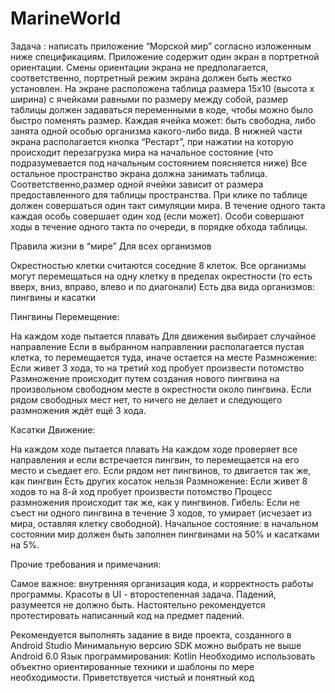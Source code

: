 # MarineWorld
Задача : написать приложение “Морской мир” согласно изложенным ниже спецификациям.
Приложение содержит один экран в портретной ориентации.
Смены ориентации экрана не предполагается, соответственно, портретный режим экрана должен быть жестко установлен.
На экране расположена таблица размера 15x10 (высота х ширина) с ячейками равными по размеру между собой, размер таблицы должен задаваться
переменными в коде, чтобы можно было быстро поменять размер.
Каждая ячейка может: быть свободна, либо занята одной особью организма какого-либо вида.
В нижней части экрана располагается кнопка “Рестарт”, при нажатии на которую происходит перезагрузка мира на начальное состояние (что подразумевается под
начальным состоянием поясняется ниже)
Все остальное пространство экрана должна занимать таблица. Соответственно,размер одной ячейки зависит от размера предоставленного для таблицы
пространства.
При клике по таблице должен совершаться один такт симуляции мира. В течение одного такта каждая особь совершает один ход (если может). Особи совершают
ходы в течение одного такта по очереди, в порядке обхода таблицы.

Правила жизни в “мире”
Для всех организмов

Окрестностью клетки считаются соседние 8 клеток.
Все организмы могут перемещаться на одну клетку в пределах окрестности (то есть вверх, вниз, вправо, влево и по диагонали)
Есть два вида организмов: пингвины и касатки


Пингвины
Перемещение:

На каждом ходе пытается плавать
Для движения выбирает случайное направление
Если в выбранном направлении располагается пустая клетка, то перемещается туда, иначе остается на месте
Размножение:
Если живет 3 хода, то на третий ход пробует произвести потомство
Размножение происходит путем создания нового пингвина на произвольном свободном месте в окрестности около пингвина.
Если рядом свободных мест нет, то ничего не делает и следующего размножения ждёт ещё 3 хода.


Касатки
Движение:

На каждом ходе пытается плавать
На каждом ходе проверяет все направления и если встречается пингвин, то перемещается на его место и съедает его.
Если рядом нет пингвинов, то двигается так же, как пингвин
Есть других косаток нельзя
Размножение:
Если живет 8 ходов то на 8-й ход пробует произвести потомство 
Процесс размножения происходит так же, как у пингвинов.
Гибель:
Если не съест ни одного пингвина в течение 3 ходов, то умирает (исчезает из мира, оставляя клетку свободной).
Начальное состояние: в начальном состоянии мир должен быть заполнен пингвинами на 50% и касатками на 5%.


Прочие требования и примечания:

Самое важное: внутренняя организация кода, и корректность работы программы. Красоты в UI - второстепенная задача. Падений, разумеется не
должно быть. Настоятельно рекомендуется протестировать написанный код на предмет падений.

Рекомендуется выполнять задание в виде проекта, созданного в Android Studio
Минимальную версию SDK можно выбрать не выше Android 6.0
Язык программирования: Kotlin
Необходимо использовать объектно ориентированные техники и шаблоны по мере необходимости. Приветствуется чистый и понятный код
